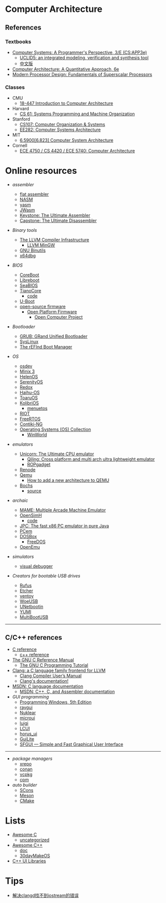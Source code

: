 # Computer Architecture


## References

### Textbooks
- [Computer Systems: A Programmer's Perspective, 3/E (CS:APP3e)](https://csapp.cs.cmu.edu/)
  - [UCLID5: an integrated modeling, verification and synthesis tool](https://github.com/uclid-org/uclid)
  - [中文版](https://fengmuzi2003.gitbook.io/csapp3e)
- [Computer Architecture: A Quantitative Approach, 6e](https://www.elsevier.com/books-and-journals/book-companion/9780128119051)
- [Modern Processor Design: Fundamentals of Superscalar Processors](https://www.waveland.com/browse.php?t=624)

### Classes
- CMU
  - [18-447 Introduction to Computer Architecture](https://users.ece.cmu.edu/~jhoe/doku/doku.php?id=18-447_introduction_to_computer_architecture)
- Harvard
  - [CS 61: Systems Programming and Machine Organization](https://cs61.seas.harvard.edu)
- Stanford
  - [CS107: Computer Organization & Systems](https://web.stanford.edu/class/archive/cs/cs107/cs107.1252/)
  - [EE282: Computer Systems Architecture](https://web.stanford.edu/class/ee282/)
- MIT
  - [6.5900[6.823] Computer System Architecture](https://csg.csail.mit.edu/6.5900/info.html)
- Cornell
  - [ECE 4750 / CS 4420 / ECE 5740: Computer Architecture](https://www.csl.cornell.edu/courses/ece4750/index.shtml)

# Online resources
- *assembler*
  - [flat assembler](https://flatassembler.net/)
  - [NASM](https://github.com/netwide-assembler/nasm)
  - [yasm](https://github.com/yasm/yasm)
  - [JWasm](https://jwasm.github.io/)
  - [Keystone: The Ultimate Assembler](https://www.keystone-engine.org/)
  - [Capstone: The Ultimate Disassembler](http://www.capstone-engine.org/)
- *Binary tools*
  - [The LLVM Compiler Infrastructure](https://llvm.org/)
    - [LLVM MinGW](https://github.com/mstorsjo/llvm-mingw)
  - [GNU Binutils](https://www.gnu.org/software/binutils/)
  - [x64dbg](https://x64dbg.com/)
- *BIOS*
  - [CoreBoot](https://www.coreboot.org/)
  - [Libreboot](https://libreboot.org/)
  - [SeaBIOS](https://www.seabios.org/)
  - [TianoCore](https://www.tianocore.org/)
    - [code](https://github.com/tianocore/edk2)
  - [U-Boot](https://github.com/u-boot/u-boot)
  - [open-source firmware](https://opensourcefirmware.foundation/)
    - [Open Platform Firmware](https://www.opencompute.org/projects/open-system-firmware)
      - [Open Computer Project](https://www.opencompute.org/)
- *Bootloader*
  - [GRUB: GRand Unified Bootloader](https://www.gnu.org/software/grub/)
  - [SysLinux](https://www.syslinux.org/)
  - [The rEFInd Boot Manager](https://www.rodsbooks.com/refind/)
- *OS*
  - [osdev](https://wiki.osdev.org/)
  - [Minix 3](https://www.minix3.org/)
  - [HelenOS](https://www.helenos.org/)
  - [SerenityOS](https://github.com/SerenityOS/serenity)
  - [Redox](https://www.redox-os.org/)
  - [Haihu-OS](https://www.haiku-os.org/)
  - [ToaruOS](https://www.toaruos.org/)
  - [KolibriOS](https://kolibrios.org/)
    - [menuetos](https://menuetos.net/)
  - [RIOT](https://www.riot-os.org/)
  - [FreeRTOS](https://www.freertos.org/)
  - [Contiki-NG](https://github.com/contiki-ng/contiki-ng)
  - [Operating Systems (OS) Collection](https://github.com/exajobs/os-collection)
    - [WinWorld](https://winworldpc.com/)

- *emulators*
  - [Unicorn: The Ultimate CPU emulator](https://www.unicorn-engine.org/)
    - [Qiling: Cross platform and multi arch ultra lightweight emulator](https://qiling.io)
    - [ROPgadget](https://github.com/JonathanSalwan/ROPgadget)
  - [Renode](https://renode.io/)
  - [Qemu](https://www.qemu.org/)
    - [How to add a new architecture to QEMU](https://fgoehler.com/blog/adding-a-new-architecture-to-qemu-01/)
  - [Bochs](https://bochs.sourceforge.io/)
    - [source](https://github.com/bochs-emu/Bochs/)
- *archaic*
  - [MAME: Multiple Arcade Machine Emulator](https://www.mamedev.org/)
  - [OpenSimH](https://opensimh.org/)
    - [code](https://github.com/open-simh/simh)
  - [JPC: The fast x86 PC emulator in pure Java](https://github.com/ianopolous/JPC)
  - [PCem](https://pcem-emulator.co.uk/)
  - [DOSBox](https://www.dosbox.com/)
    - [FreeDOS](https://www.freedos.org/)
  - [OpenEmu](https://openemu.org/)

- *simulators*
  - [visual debugger](https://pythontutor.com/)

- *Creators for bootable USB drives*
  - [Rufus](https://github.com/pbatard/rufus)
  - [Etcher](https://github.com/balena-io/etcher)
  - [ventoy](https://github.com/ventoy/Ventoy)
  - [WoeUSB](https://github.com/WoeUSB)
  - [UNetbootin](https://github.com/unetbootin/unetbootin)
  - [YUMI](https://yumiusb.com/)
  - [MultiBootUSB](https://github.com/mbusb/multibootusb)

---
## C/C++ references
- [C reference](https://en.cppreference.com/w/c)
  - [c++ reference](https://en.cppreference.com)
- [The GNU C Reference Manual](https://www.gnu.org/software/gnu-c-manual/gnu-c-manual.html)
  - [The GNU C Programming Tutorial](http://www.crasseux.com/books/ctutorial/)
- [Clang: a C language family frontend for LLVM](https://clang.llvm.org/)
  - [Clang Compiler User’s Manual](https://clang.llvm.org/docs/UsersManual.html)
  - [Clang's documentation!](https://clang.llvm.org/docs/index.html)
- [MSDN: C language documentation](https://learn.microsoft.com/en-us/cpp/c-language)
  - [MSDN: C++, C, and Assembler documentation](https://learn.microsoft.com/en-us/cpp)
- *GUI programming*
  - [Programming Windows, 5th Edition](https://www.charlespetzold.com/pw5/index.html)
  - [raygui](https://github.com/raysan5/raygui)
  - [Nuklear](https://github.com/Immediate-Mode-UI/Nuklear)
  - [microui](https://github.com/rxi/microui)
  - [luigi](https://github.com/nakst/luigi)
  - [LCUI](https://github.com/lc-soft/LCUI)
  - [horus_ui](https://github.com/7thFACTOR/horus_ui)
  - [GuiLite](https://github.com/idea4good/GuiLite)
  - [SFGUI — Simple and Fast Graphical User Interface](https://github.com/TankOs/SFGUI)

- ---
- *package managers*
  - [xrepo](https://github.com/xmake-io/xrepo)
  - [conan](https://conan.io/)
  - [vcpkg](https://github.com/microsoft/vcpkg)
  - [cpm](https://github.com/cpm-cmake/CPM.cmake)
- *auto builder*
  - [SCons](https://scons.org/)
  - [Meson](https://mesonbuild.com/)
  - [CMake](https://cmake.org/)

# Lists
- [Awesome C](https://github.com/oz123/awesome-c)
  - [uncategorized](https://github.com/uhub/awesome-c)
- [Awesome C++](https://github.com/fffaraz/awesome-cpp)
  - [doc](https://awesome-cpp.readthedocs.io/en/latest/README.html)
  - [30dayMakeOS](https://github.com/yourtion/30dayMakeOS)
- [C++ UI Libraries](https://philippegroarke.com/posts/2018/c++_ui_solutions/)

# Tips
- [解决clangd找不到iostream的错误](https://blog.csdn.net/weixin_61184943/article/details/131820087)